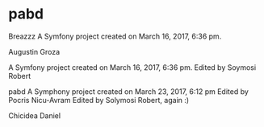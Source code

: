 pabd
====

Breazzz
A Symfony project created on March 16, 2017, 6:36 pm.



Augustin Groza

A Symfony project created on March 16, 2017, 6:36 pm.
Edited by Soymosi Robert

pabd
A Symphony project created on March 23, 2017, 6:12 pm
Edited by Pocris Nicu-Avram
Edited by Solymosi Robert, again :)


Chicidea Daniel
